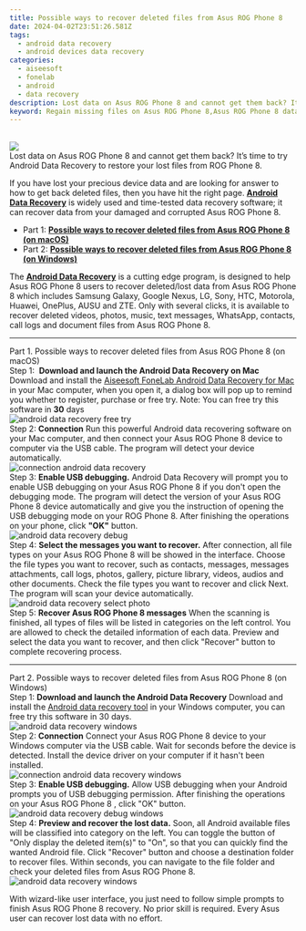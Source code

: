 ```yaml
---
title: Possible ways to recover deleted files from Asus ROG Phone 8
date: 2024-04-02T23:51:26.581Z
tags: 
  - android data recovery
  - android devices data recovery
categories: 
  - aiseesoft
  - fonelab
  - android
  - data recovery
description: Lost data on Asus ROG Phone 8 and cannot get them back? It’s time to try Android Data Recovery to restore your lost files from ROG Phone 8.
keyword: Regain missing files on Asus ROG Phone 8,Asus ROG Phone 8 data recovery,restore deleted data on Asus ROG Phone 8,save lost data on Asus ROG Phone 8,recover lost files from Asus ROG Phone 8,Asus ROG Phone 8 files disappear,deletes data of Asus ROG Phone 8,how to retrieve data from Asus ROG Phone 8,get back deleted data from Asus ROG Phone 8 android,Asus ROG Phone 8 data recovery software,does the Asus ROG Phone 8 have a backup for deleted data,how to recover data Asus ROG Phone 8
---
```

<br>
<img src="https://img0mobiles.techidaily.com/images/best-assets/devices/asus/asus-rog-phone-8/3.jpg" class="atpl-imgstyle"  /><br>
<div class="atpl-content atpl-for-fonelab-android recover-data">
<div class="atpl-post-description-part-1">
Lost data on Asus ROG Phone 8 and cannot get them back? It’s time to try Android Data Recovery to restore your lost files from ROG Phone 8.
</div>
<div class="atpl-post-device-model-description">
</div>
<div class="atpl-post-description-part-2">
<div class="tpl-content-sub-paragraph-normal">
  <p>
    If you have lost your precious device data and are looking for answer to how to get back deleted files, then you have hit the right page. <a href="https://tools.techidaily.com/aiseesoft-android-data-recovery/" target="_blank" rel="noopener"><strong>Android Data Recovery</strong></a> is widely used and time-tested data recovery software; it can recover data from your damaged and corrupted Asus ROG Phone 8.
  </p>
</div>
</div>
<ul>
  <li>Part 1: <strong><a href="#p1">Possible ways to recover deleted files from Asus ROG Phone 8 (on macOS)</a></strong></li>
  <li>Part 2: <strong><a href="#p2">Possible ways to recover deleted files from Asus ROG Phone 8 (on Windows)</a></strong></li>
</ul>
<div class="atpl-post-description-part-3">
<div class="tpl-content-sub-paragraph-normal">
    <p>
        The <a href="https://tools.techidaily.com/aiseesoft-android-data-recovery/" target="_blank" rel="noopener"><strong>Android Data Recovery</strong></a> is a cutting edge program, is designed to help Asus ROG Phone 8 users to recover deleted/lost data from Asus ROG Phone 8 which includes Samsung Galaxy, Google Nexus, LG, Sony, HTC, Motorola, Huawei, OnePlus, AUSU and ZTE. Only with several clicks, it is available to recover deleted videos, photos, music, text messages, WhatsApp, contacts, call logs and document files from Asus ROG Phone 8.
    </p>
  </div>
</div>
<!-- Part 1 -->
<a id="p1" name="p1" ></a><hr>
<div>
  <span class="atpl-step-part-style">Part 1. Possible ways to recover deleted files from Asus ROG Phone 8 (on macOS)</span>
</div>  
<span class="atpl-stepstyle-a"><span>Step 1: </span></span> <strong>Download and launch the Android Data Recovery on Mac</strong>
Download and install the <a href="https://tools.techidaily.com/aiseesoft-android-data-recovery-for-mac/" target="_blank" rel="noopener">Aiseesoft FoneLab Android Data Recovery for Mac</a> in your Mac computer, when you open it, a dialog box will pop up to remind you whether to register, purchase or free try.
Note: You can free try this software in <strong>30</strong> days
<br>
<img src="https://tools.techidaily.com/images/apps/aiseesoft/android-data-recovery/mac-free-try.png" class="atpl-imgstyle" alt="android data recovery free try" /><br>
<span class="atpl-stepstyle-a"><span>Step 2: </span></span> <strong>Connection</strong>
Run this powerful Android data recovering software on your Mac computer, and then connect your Asus ROG Phone 8 device to computer via the USB cable. The program will detect your device automatically.
<br>
<img src="https://tools.techidaily.com/images/apps/aiseesoft/android-data-recovery/mac-connection-interface.jpg" class="atpl-imgstyle" alt="connection android data recovery" /><br>
<span class="atpl-stepstyle-a"><span>Step 3: </span></span> <strong>Enable USB debugging.</strong>
Android Data Recovery will prompt you to enable USB debugging on your Asus ROG Phone 8  if you don't open the debugging mode. The program will detect the version of your Asus ROG Phone 8 device automatically and give you the instruction of opening the USB debugging mode on your ROG Phone 8. After finishing the operations on your phone, click <strong>"OK"</strong> button.
<br>
<img src="https://tools.techidaily.com/images/apps/aiseesoft/android-data-recovery/mac-android-usb-debug.jpg"  class="atpl-imgstyle" alt="android data recovery debug" /><br>
<span class="atpl-stepstyle-a"><span>Step 4: </span></span> <strong>Select the messages you want to recover.</strong>
After connection, all file types on your Asus ROG Phone 8 will be showed in the interface. Choose the file types you want to recover, such as contacts, messages, messages attachments, call logs, photos, gallery, picture library, videos, audios and other documents. Check the file types you want to recover and click Next. The program will scan your device automatically.
<br>
<img src="https://tools.techidaily.com/images/apps/aiseesoft/android-data-recovery/mac-choose-type-photos.jpg" class="atpl-imgstyle" alt="android data recovery select photo" /><br>
<span class="atpl-stepstyle-a"><span>Step 5: </span></span> <strong>Recover Asus ROG Phone 8 messages</strong>
When the scanning is finished, all types of files will be listed in categories on the left control. You are allowed to check the detailed information of each data. Preview and select the data you want to recover, and then click "Recover" button to complete recovering process.
<a id="p2" name="p2"></a><hr>
<!-- Part 2 -->
<div>
  <span class="atpl-step-part-style">Part 2. Possible ways to recover deleted files from Asus ROG Phone 8 (on Windows)</span>
</div>
<span class="atpl-stepstyle-a"><span>Step 1: </span></span> <strong>Download and launch the Android Data Recovery</strong>
Download and install the <a href="https://tools.techidaily.com/aiseesoft-android-data-recovery-for-win/" target="_blank" rel="noopener">Android data recovery tool</a> in your Windows computer, you can free try this software in 30 days.
<br>
<img src="https://tools.techidaily.com/images/apps/aiseesoft/android-data-recovery/win-start-interface.png"  class="atpl-imgstyle" alt="android data recovery windows" /><br>
<span class="atpl-stepstyle-a"><span>Step 2: </span></span> <strong>Connection</strong>
Connect your Asus ROG Phone 8 device to your Windows computer via the USB cable. Wait for seconds before the device is detected. Install the device driver on your computer if it hasn't been installed.
<br>
<img src="https://tools.techidaily.com/images/apps/aiseesoft/android-data-recovery/win-connection-interface.png" class="atpl-imgstyle" alt="connection android data recovery windows" /><br>
<span class="atpl-stepstyle-a"><span>Step 3: </span></span> <strong>Enable USB debugging.</strong>
Allow USB debugging when your Android prompts you of USB debugging permission. After finishing the operations on your Asus ROG Phone 8 , click "OK" button.
<br>
<img src="https://tools.techidaily.com/images/apps/aiseesoft/android-data-recovery/win-android-usb-debug.png" class="atpl-imgstyle" alt="android data recovery debug windows" /><br>
<span class="atpl-stepstyle-a"><span>Step 4: </span></span> <strong>Preview and recover the lost data.</strong>
Soon, all Android available files will be classified into category on the left. You can toggle the button of "Only display the deleted item(s)" to "On", so that you can quickly find the wanted Android file. Click "Recover" button and choose a destination folder to recover files. Within seconds, you can navigate to the file folder and check your deleted files from Asus ROG Phone 8.
<br>
<img src="https://tools.techidaily.com/images/apps/aiseesoft/android-data-recovery/win-recover-photos.png" class="atpl-imgstyle" alt="android data recovery windows" /><br>
<div class="atpl-post-description-part-4">
<div class="tpl-content-sub-paragraph-normal">
  <p>
    With wizard-like user interface, you just need to follow simple prompts to finish Asus ROG Phone 8 recovery. No prior skill is required. Every Asus user can recover lost data with no effort.
  </p>
</div>
</div>

</div>